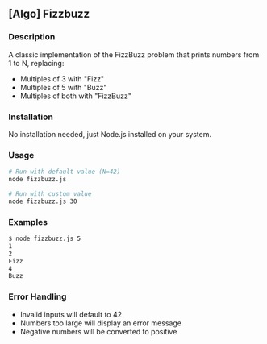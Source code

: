 ## [Algo] Fizzbuzz

### Description

A classic implementation of the FizzBuzz problem that prints numbers from 1 to N, replacing:
- Multiples of 3 with "Fizz"
- Multiples of 5 with "Buzz"
- Multiples of both with "FizzBuzz"

### Installation

No installation needed, just Node.js installed on your system.

### Usage

```bash
# Run with default value (N=42)
node fizzbuzz.js

# Run with custom value
node fizzbuzz.js 30
```

### Examples

```bash
$ node fizzbuzz.js 5
1
2
Fizz
4
Buzz
```

### Error Handling

- Invalid inputs will default to 42
- Numbers too large will display an error message
- Negative numbers will be converted to positive
